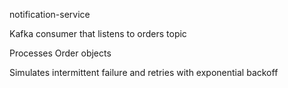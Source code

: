 notification-service

Kafka consumer that listens to orders topic

Processes Order objects

Simulates intermittent failure and retries with exponential backoff